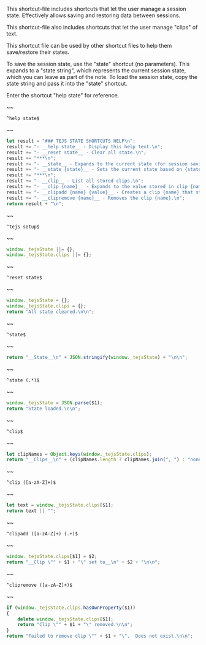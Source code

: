 This shortcut-file includes shortcuts that let the user manage a session state.  Effectively allows saving and restoring data between sessions.  

This shortcut-file also includes shortcuts that let the user manage "clips" of text.

This shortcut file can be used by other shortcut files to help them save/restore their states.

To save the session state, use the "state" shortcut (no parameters).  This expands to a "state string", which represents the current session state, which you can leave as part of the note.  To load the session state, copy the state string and pass it into the "state" shortcut.

Enter the shortcut "help state" for reference.


~~
```
^help state$
```
~~
```js
let result = "### TEJS STATE SHORTCUTS HELP\n";
result += "- __help state__ - Display this help text.\n";
result += "- __reset state__ - Clear all state.\n";
result += "***\n";
result += "- __state__ - Expands to the current state (for session saving).\n";
result += "- __state {state}__ - Sets the current state based on {state}: a string created previously with the \"state\" shortcut.\n";
result += "***\n";
result += "- __clip__ - List all stored clips.\n";
result += "- __clip {name}__ - Expands to the value stored in clip {name}.\n";
result += "- __clipadd {name} {value}__ - Creates a clip {name} that stores {value}.\n";
result += "- __clipremove {name}__ - Removes the clip {name}.\n";
return result + "\n";
```


~~
```
^tejs setup$
```
~~
```js
window._tejsState ||= {};
window._tejsState.clips ||= {};
```


~~
```
^reset state$
```
~~
```js
window._tejsState = {};
window._tejsState.clips = {};
return "All state cleared.\n\n";
```

~~
```
^state$
```
~~
```js
return "__State__\n" + JSON.stringify(window._tejsState) + "\n\n";
```


~~
```
^state (.*)$
```
~~
```js
window._tejsState = JSON.parse($1);
return "State loaded.\n\n";
```


~~
```
^clip$
```
~~
```js
let clipNames = Object.keys(window._tejsState.clips);
return "__Clips__\n" + (clipNames.length ? clipNames.join(", ") : "none") + "\n\n";
```


~~
```
^clip ([a-zA-Z]+)$
```
~~
```js
let text = window._tejsState.clips[$1];
return text || "";
```


~~
```
^clipadd ([a-zA-Z]+) (.+)$
```
~~
```js
window._tejsState.clips[$1] = $2;
return "__Clip \"" + $1 + "\" set to__\n" + $2 + "\n\n";
```


~~
```
^clipremove ([a-zA-Z]+)$
```
~~
```js
if (window._tejsState.clips.hasOwnProperty($1))
{
	delete window._tejsState.clips[$1];
	return "Clip \"" + $1 + "\" removed.\n\n";
}
return "Failed to remove clip \"" + $1 + "\".  Does not exist.\n\n";
```
